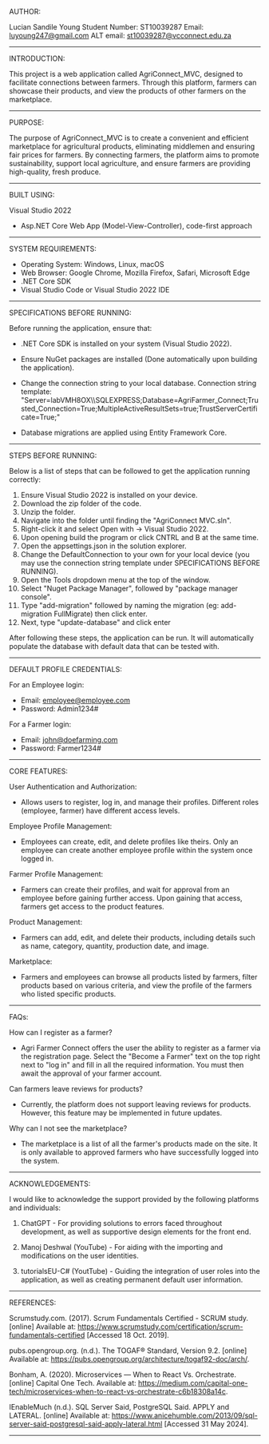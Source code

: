 
AUTHOR:

Lucian Sandile Young
Student Number: ST10039287
Email: luyoung247@gmail.com
ALT email: st10039287@vcconnect.edu.za

----------------------------------------------------------------------------------------------------

INTRODUCTION:

This project is a web application called AgriConnect_MVC, designed to facilitate connections between farmers. 
Through this platform, farmers can showcase their products, and view the products of other farmers on the marketplace.

----------------------------------------------------------------------------------------------------

PURPOSE:

The purpose of AgriConnect_MVC is to create a convenient and efficient marketplace for agricultural products, eliminating middlemen and ensuring fair prices for farmers. 
By connecting farmers, the platform aims to promote sustainability, support local agriculture, and ensure farmers are providing high-quality, fresh produce.

----------------------------------------------------------------------------------------------------

BUILT USING:

Visual Studio 2022
- Asp.NET Core Web App (Model-View-Controller), code-first approach

----------------------------------------------------------------------------------------------------

SYSTEM REQUIREMENTS:

- Operating System: Windows, Linux, macOS
- Web Browser: Google Chrome, Mozilla Firefox, Safari, Microsoft Edge
- .NET Core SDK
- Visual Studio Code or Visual Studio 2022 IDE

----------------------------------------------------------------------------------------------------

SPECIFICATIONS BEFORE RUNNING:

Before running the application, ensure that:

- .NET Core SDK is installed on your system (Visual Studio 2022).

- Ensure NuGet packages are installed (Done automatically upon building the application).

- Change the connection string to your local database.
  Connection string template:
  "Server=labVMH8OX\\\\SQLEXPRESS;Database=AgriFarmer_Connect;Trusted_Connection=True;MultipleActiveResultSets=true;TrustServerCertificate=True;"

- Database migrations are applied using Entity Framework Core. 


----------------------------------------------------------------------------------------------------

STEPS BEFORE RUNNING:

Below is a list of steps that can be followed to get the application running correctly:

1.  Ensure Visual Studio 2022 is installed on your device.
2.  Download the zip folder of the code.
3.  Unzip the folder.
4.  Navigate into the folder until finding the "AgriConnect MVC.sln".
5.  Right-click it and select Open with -> Visual Studio 2022.
6.  Upon opening build the program or click CNTRL and B at the same time.
7.  Open the appsettings.json in the solution explorer.
8.  Change the DefaultConnection to your own for your local device (you may use the connection string template under SPECIFICATIONS BEFORE RUNNING).
9.  Open the Tools dropdown menu at the top of the window.
10. Select "Nuget Package Manager", followed by "package manager console".
11. Type "add-migration" followed by naming the migration (eg: add-migration FullMigrate) then click enter.
12. Next, type "update-database" and click enter

After following these steps, the application can be run. It will automatically populate the database with default data that can be tested with.

----------------------------------------------------------------------------------------------------

DEFAULT PROFILE CREDENTIALS:

For an Employee login:
- Email: employee@employee.com
- Password: Admin1234#

For a Farmer login:
- Email: john@doefarming.com
- Password: Farmer1234#

----------------------------------------------------------------------------------------------------

CORE FEATURES:

 User Authentication and Authorization: 
- Allows users to register, log in, and manage their profiles. Different roles (employee, farmer) have different access levels.

Employee Profile Management: 
- Employees can create, edit, and delete profiles like theirs. 
  Only an employee can create another employee profile within the system once logged in.

Farmer Profile Management: 
- Farmers can create their profiles, and wait for approval from an employee before gaining further access. 
  Upon gaining that access, farmers get access to the product features.

Product Management: 
- Farmers can add, edit, and delete their products, including details such as name, category, quantity, production date, and image.

Marketplace: 
- Farmers and employees can browse all products listed by farmers, filter products based on various criteria, and view the profile of the farmers who listed specific products.

----------------------------------------------------------------------------------------------------

FAQs:

How can I register as a farmer?
- Agri Farmer Connect offers the user the ability to register as a farmer via the registration page. 
  Select the "Become a Farmer" text on the top right next to "log in" and fill in all the required information. You must then await the approval of your farmer account.

Can farmers leave reviews for products?
- Currently, the platform does not support leaving reviews for products. However, this feature may be implemented in future updates.

Why can I not see the marketplace?
- The marketplace is a list of all the farmer's products made on the site. It is only available to approved farmers who have successfully logged into the system.

----------------------------------------------------------------------------------------------------

ACKNOWLEDGEMENTS:

I would like to acknowledge the support provided by the following platforms and individuals:

1. ChatGPT - For providing solutions to errors faced throughout development, as well as supportive design elements for the front end.

2. Manoj Deshwal (YouTube) - For aiding with the importing and modifications on the user identities.

3. tutorialsEU-C# (YoutTube) - Guiding the integration of user roles into the application, as well as creating permanent default user information.

----------------------------------------------------------------------------------------------------

REFERENCES:

Scrumstudy.com. (2017). Scrum Fundamentals Certified - SCRUM study. [online] Available at: https://www.scrumstudy.com/certification/scrum-fundamentals-certified [Accessed 18 Oct. 2019].

pubs.opengroup.org. (n.d.). The TOGAF® Standard, Version 9.2. [online] Available at: https://pubs.opengroup.org/architecture/togaf92-doc/arch/.

‌Bonham, A. (2020). Microservices — When to React Vs. Orchestrate. [online] Capital One Tech. Available at: https://medium.com/capital-one-tech/microservices-when-to-react-vs-orchestrate-c6b18308a14c.

‌‌IEnableMuch (n.d.). SQL Server Said, PostgreSQL Said. APPLY and LATERAL. [online] Available at: https://www.anicehumble.com/2013/09/sql-server-said-postgresql-said-apply-lateral.html [Accessed 31 May 2024].

----------------------------------------------------------------------------------------------------
